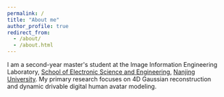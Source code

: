 ```yaml
---
permalink: /
title: "About me"
author_profile: true
redirect_from: 
  - /about/
  - /about.html
---
```

I am a second-year master's student at the Image Information Engineering Laboratory, [School of Electronic Science and Engineering](https://ese.nju.edu.cn/main.htm), [Nanjing University](https://www.nju.edu.cn/). My primary research focuses on 4D Gaussian reconstruction and dynamic drivable digital human avatar modeling.


